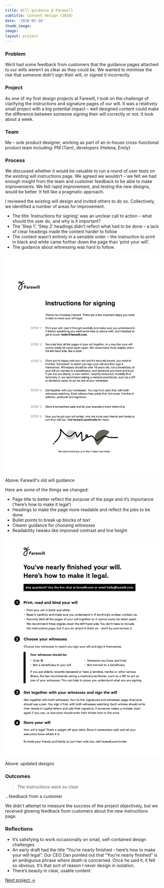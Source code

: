 ```yaml
---
title: Will guidance @ Farewill
subtitle: Content design (2018)
date: '2020-05-10'
thumb_image: 
image: 
layout: project
---
```


### Problem

We’d had some feedback from customers that the guidance pages attached to our wills weren’t as clear as they could be. We wanted to minimise the risk that someone didn’t sign their will, or signed it incorrectly.

### Project

As one of my first design projects at Farewill, I took on the challenge of clarifying the instructions and signature pages of our will. It was a relatively small project with a big potential impact – well designed content could make the difference between someone signing their will correctly or not. It took about a week.

### Team

Me – sole product designer, working as part of an in-house cross-functional product team including:
PM (Tam), developers (Helena, Emily)

### Process

We discussed whether it would be valuable to run a round of user tests on the existing will instructions page. We agreed we wouldn’t – we felt we had enough insight from the team and customer feedback to be able to make improvements. We felt rapid improvement, and testing the new designs, would be better. It felt like a pragmatic approach.

I reviewed the existing will design and invited others to do so. Collectively, we identified a number of areas for improvement.
- The title ‘Instructions for signing’ was an unclear call to action – what should the user do, and why is it important? 
- The ‘Step 1’, ‘Step 2’ headings didn’t reflect what had to be done – a lack of clear headings made the content harder to follow
- The content wasn’t entirely in a sensible order – the instruction to print in black and white came further down the page than ‘print your will’. 
- The guidance about witnessing was hard to follow.

![Farewill's old will guidance](/images/farewill-will-guidance-instructions-old.png "Farewill's old will guidance")

Above: Farewill's old will guidance

Here are some of the things we changed:
- Page title to better reflect the purpose of the page and it’s importance (‘here’s how to make it legal’)
- Headings to make the page more readable and reflect the jobs to be done
- Bullet points to break up blocks of text
- Clearer guidance for choosing witnesses
- Readability tweaks like improved contrast and line height

![Farewill's new will guidance](/images/farewill-will-guidance-instructions-new.png "Farewill's new will guidance")

Above: updated designs

### Outcomes

> The instructions were so clear

...feedback from a customer

We didn't attempt to measure the success of the project objectively, but we received glowing feedback from customers about the new instructions page.


### Reflections

- It’s satisfying to work occasionally on small, self-contained design challenges
- An early draft had the title “You’re nearly finished - here’s how to make your will legal”. Our CEO Dan pointed out that “You’re nearly finished” is an ambiguous phrase where death is concerned. Once he said it, it felt so obvious. It’s that sort of reason I never design in isolation. 
- There’s beauty in clear, usable content

[Next project →](/portfolio/insights-business-partners-kct)